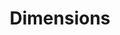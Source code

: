 ---
bigquery: https://console.cloud.google.com/bigquery?p=covid-19-dimensions-ai&page=table&d=data&t=publications
contributors: Digital Science, https://www.digital-science.com/
cost: Free for personal, non-commercial use.
description: Dimensions contains more than 100 million publications, ranging from
  articles published in scholarly journals, books and book chapters, to preprints
  and conference proceedings. All publications are contextualized with linked data
  sets, funding, publications, patents, clinical trials, and policy documents. You
  can also view associated categories, funders, institutions, and researcher profiles.
documentation: https://docs.dimensions.ai/bigquery/index.html
last_edit: 04/10/2022, 03:01:04
location: https://www.dimensions.ai/products/free/
maintained_by: Digital Science, https://www.digital-science.com/
schema_fields:
- category_hra
- family_id
- associated_publication_id
- research_org_countries
- funding_details
- aliases
- isbn
- linkout
- types
- funder_org_state_codes
- resulting_publication_doi
- mesh_terms
- current_assignee_orgs
- cited_by_ids
- acronym
- open_access_categories
- acronyms
- date_inserted
- end_date
- citations_count
- authors
- active_years
- category_for
- application_number
- filing_status
- granted_year
- mesh_headings
- phase
- filing_year
- journal
- funding_jpy
- registry
- funder_org
- funding_aud
- type
- category_sdg
- book_series_title
- year
- inventor_names
- id
- book_title
- kind
- funding_chf
- funder_org_cities
- priority_date
- associated_publication_pmid
- brief_title
- date_online
- pmcid
- established
- start_year
- current_assignee_countries
- interventions
- conference
- gender
- research_org_state_codes
- family_members_ids
- legal_status
- category_rcdc
- patent_ids
- volume
- subtitles
- publisher
- date_print
- clinical_trial_ids
- address
- citations
- category_hrcs_rac
- date_normal
- embargo_date
- funder_countries
- category_uoa
- associated_publication_doi
- license
- research_org_state_names
- supporting_grant_ids
- research_org_city_names
- external_ids
- cpc
- name
- priority_year
- arxiv_id
- research_org_country_names
- publication_year
- status
- category_icrp_cso
- filing_date
- organisation_details
- repository_name
- funding_nzd
- foa_number
- expiration_date
- legal_events
- parent_id
- granted_date
- category_hrcs_hc
- doi
- created_date
- category_bra
- funding_currency
- publication_date
- funder_org_countries
- publication_ids
- funding_gbp
- expiration_year
- funding_amount
- assignee_orgs
- open_access_categories_v2
- repository_id
- jurisdiction
- proceedings_title
- categories
- original_assignee_countries
- category_icrp_ct
- researcher_ids
- abstract
- family_count
- issue
- end_year
- altmetrics
- funder_org_acronyms
- acknowledgements
- pages
- associated_publication_arxiv_id
- labels
- funding_cny
- grant_number
- start_date
- date_imported_gbq
- current_assignee
- relationships
- citation_string
- resulting_publication_ids
- title
- funder_orgs
- assignee_countries
- research_orgs
- date_modified
- links
- metrics
- original_abstract
- conditions
- reference_ids
- email_address
- description
- language
- associated_grant_ids
- date
- funding_cad
- wikipedia_url
- funding_usd
- investigators
- research_org_cities
- ipcr
- funding_eur
- eisbn
- pmid
- concepts
- original_assignee
- original_assignee_orgs
- journal_lists
- repository_url
- editors
- source_id
- original_title
shortname: dimensions
tags:
- scholarly literature
- patents
- funding
- clinical trials
- academic profiles
terms_of_use: 'Use of both the Dimensions COVID-19 dataset and full Dimensions dataset
  are subject to the Dimensions Terms of use: https://www.dimensions.ai/policies-terms-legal '
title: Dimensions
uuid: dcff88bd-fe6b-4fdb-8159-809bf9d7bc1c
---